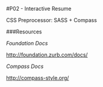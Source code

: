 #P02 - Interactive Resume

CSS Preprocessor: SASS + Compass


###Resources

*Foundation Docs*

http://foundation.zurb.com/docs/

*Compass Docs*

http://compass-style.org/